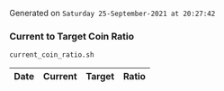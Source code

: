 Generated on `Saturday 25-September-2021 at 20:27:42`

### Current to Target Coin Ratio
`current_coin_ratio.sh`

Date|Current|Target|Ratio
---|---|---|---

